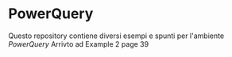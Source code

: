 # PowerQuery
Questo repository contiene diversi esempi e spunti per l'ambiente *PowerQuery*
Arrivto ad Example 2 page 39